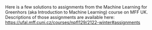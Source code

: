 Here is a few solutions to assignments from the Machine Learning for Greenhors (aka Introduction to Machine Learning) course on MFF UK. 
Descriptions of those assignments are available here: https://ufal.mff.cuni.cz/courses/npfl129/2122-winter#assignments
